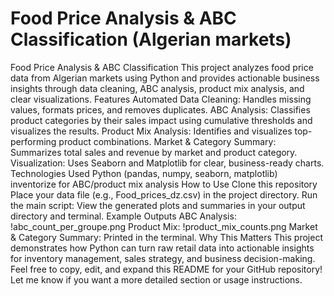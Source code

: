 # Food Price Analysis & ABC Classification (Algerian markets)
Food Price Analysis & ABC Classification This project analyzes food price data from Algerian markets using Python and provides actionable business insights through data cleaning, ABC analysis, product mix analysis, and clear visualizations.  Features Automated Data Cleaning: Handles missing values, formats prices, and removes duplicates. ABC Analysis: Classifies product categories by their sales impact using cumulative thresholds and visualizes the results. Product Mix Analysis: Identifies and visualizes top-performing product combinations. Market & Category Summary: Summarizes total sales and revenue by market and product category. Visualization: Uses Seaborn and Matplotlib for clear, business-ready charts. Technologies Used Python (pandas, numpy, seaborn, matplotlib) inventorize for ABC/product mix analysis How to Use Clone this repository Place your data file (e.g., Food_prices_dz.csv) in the project directory. Run the main script: View the generated plots and summaries in your output directory and terminal. Example Outputs ABC Analysis: !abc_count_per_groupe.png Product Mix: !product_mix_counts.png Market & Category Summary: Printed in the terminal. Why This Matters This project demonstrates how Python can turn raw retail data into actionable insights for inventory management, sales strategy, and business decision-making.  Feel free to copy, edit, and expand this README for your GitHub repository! Let me know if you want a more detailed section or usage instructions.
